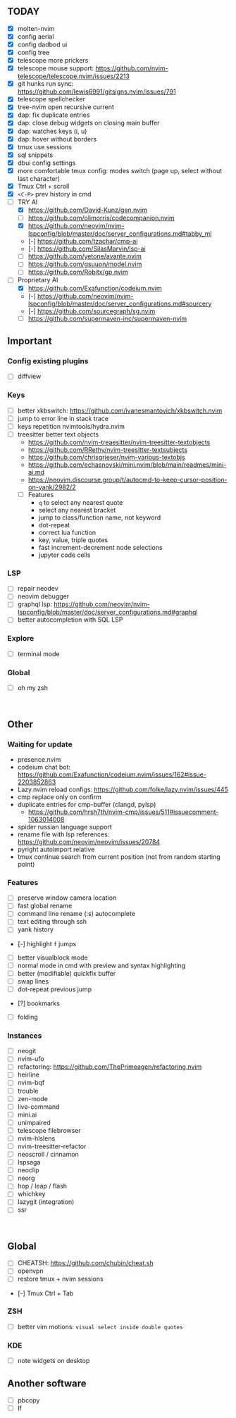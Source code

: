 ## TODAY
- [X] molten-nvim
- [X] config aerial
- [X] config dadbod ui
- [X] config tree
- [X] telescope more prickers
- [X] telescope mouse support: https://github.com/nvim-telescope/telescope.nvim/issues/2213
- [X] git hunks run sync: https://github.com/lewis6991/gitsigns.nvim/issues/791
- [X] telescope spellchecker
- [X] tree-nvim open recursive current
- [X] dap: fix duplicate entries
- [X] dap: close debug widgets on closing main buffer
- [X] dap: watches keys (i, u)
- [X] dap: hover without borders
- [X] tmux use sessions
- [X] sql snippets
- [X] dbui config settings
- [X] more comfortable tmux config: modes switch (page up, select without last character)
- [X] Tmux Ctrl + scroll
- [X] `<C-P>` prev history in cmd
- [ ] TRY AI
    - [X] https://github.com/David-Kunz/gen.nvim
    - [ ] https://github.com/olimorris/codecompanion.nvim
    - [X] https://github.com/neovim/nvim-lspconfig/blob/master/doc/server_configurations.md#tabby_ml
    - [-] https://github.com/tzachar/cmp-ai
    - [-] https://github.com/SilasMarvin/lsp-ai
    - [ ] https://github.com/yetone/avante.nvim
    - [ ] https://github.com/gsuuon/model.nvim
    - [ ] https://github.com/Robitx/gp.nvim
- [ ] Proprietary AI
    - [X] https://github.com/Exafunction/codeium.nvim
    - [-] https://github.com/neovim/nvim-lspconfig/blob/master/doc/server_configurations.md#sourcery
    - [-] https://github.com/sourcegraph/sg.nvim
    - [ ] https://github.com/supermaven-inc/supermaven-nvim

## Important
### Config existing plugins
- [ ] diffview
### Keys
- [ ] better xkbswitch: https://github.com/ivanesmantovich/xkbswitch.nvim
- [ ] jump to error line in stack trace
- [ ] keys repetition nvimtools/hydra.nvim
- [ ] treesitter better text objects 
    - https://github.com/nvim-treaesitter/nvim-treesitter-textobjects
    - https://github.com/RRethy/nvim-treesitter-textsubjects
    - https://github.com/chrisgrieser/nvim-various-textobjs
    - https://github.com/echasnovski/mini.nvim/blob/main/readmes/mini-ai.md
    - https://neovim.discourse.group/t/autocmd-to-keep-cursor-position-on-yank/2982/2
    - [ ] Features
        - `q` to select any nearest quote
        - select any nearest bracket
        - jump to class/function name, not keyword
        - dot-repeat
        - correct lua function
        - key, value, triple quotes
        - fast increment-decrement node selections
        - jupyter code cells
### LSP
- [ ] repair neodev
- [ ] neovim debugger
- [ ] graphql lsp: https://github.com/neovim/nvim-lspconfig/blob/master/doc/server_configurations.md#graphql
- [ ] better autocompletion with SQL LSP
### Explore
- [ ] terminal mode
### Global
- [ ] oh my zsh


<br>

## Other
### Waiting for update
- presence.nvim
- codeium chat bot: https://github.com/Exafunction/codeium.nvim/issues/162#issue-2203852863
- Lazy.nvim reload configs: https://github.com/folke/lazy.nvim/issues/445
- cmp replace only on confirm
- duplicate entries for cmp-buffer (clangd, pylsp)
    - https://github.com/hrsh7th/nvim-cmp/issues/511#issuecomment-1063014008
- spider russian language support
- rename file with lsp references: https://github.com/neovim/neovim/issues/20784
- pyright autoimport relative
- tmux continue search from current position (not from random starting point)
### Features
- [ ] preserve window camera location
- [ ] fast global rename
- [ ] command line rename (:s) autocomplete
- [ ] text editing through ssh
- [ ] yank history
- [-] highlight `f` jumps
- [ ] better visualblock mode
- [ ] normal mode in cmd with preview and syntax highlighting
- [ ] better (modifiable) quickfix buffer
- [ ] swap lines
- [ ] dot-repeat previous jump
- [?] bookmarks
- [ ] folding
### Instances
- [ ] neogit
- [ ] nvim-ufo
- [ ] refactoring: https://github.com/ThePrimeagen/refactoring.nvim
- [ ] heirline
- [ ] nvim-bqf
- [ ] trouble
- [ ] zen-mode
- [ ] live-command
- [ ] mini.ai
- [ ] unimpaired
- [ ] telescope filebrowser
- [ ] nvim-hlslens
- [ ] nvim-treesitter-refactor
- [ ] neoscroll / cinnamon
- [ ] lspsaga
- [ ] neoclip
- [ ] neorg
- [ ] hop / leap / flash
- [ ] whichkey
- [ ] lazygit (integration)
- [ ] ssr

<br>

## Global
- [ ] CHEATSH: https://github.com/chubin/cheat.sh
- [ ] openvpn
- [ ] restore tmux + nvim sessions
- [-] Tmux Ctrl + Tab
### ZSH
- [ ] better vim motions: `visual select inside double quotes`
### KDE
- [ ] note widgets on desktop

## Another software
- [ ] pbcopy
- [ ] lf
